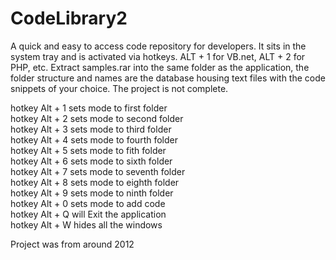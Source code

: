 # CodeLibrary2
A quick and easy to access code repository for developers. It sits in the system tray and is activated via hotkeys. ALT + 1 for VB.net, ALT + 2 for PHP, etc. Extract samples.rar into the same folder as the application, the folder structure and names are the database housing text files with the code snippets of your choice. The project is not complete.


hotkey Alt + 1 sets mode to first folder<br>
hotkey Alt + 2 sets mode to second folder<br>
hotkey Alt + 3 sets mode to third folder<br>
hotkey Alt + 4 sets mode to fourth folder<br>
hotkey Alt + 5 sets mode to fith folder<br>
hotkey Alt + 6 sets mode to sixth folder<br>
hotkey Alt + 7 sets mode to seventh folder<br>
hotkey Alt + 8 sets mode to eighth folder<br>
hotkey Alt + 9 sets mode to ninth folder<br>
hotkey Alt + 0 sets mode to add code<br>
hotkey Alt + Q will Exit the application<br>
hotkey Alt + W hides all the windows<br>

Project was from around 2012
